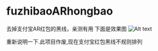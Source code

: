 # fuzhibaoARhongbao
去掉支付宝AR红包的黑线，亲测有用
下面是效果图
 ![Alt text](https://github.com/luyunfeng/fuzhibaoARhongbao/blob/master/1.png)
 
 
 重新说明一下.此项目作废,现在支付宝红包黑线不规则排列
